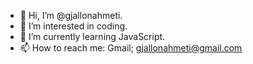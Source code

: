 - 👋 Hi, I’m @gjallonahmeti.
- 👀 I’m interested in coding.
- 🌱 I’m currently learning JavaScript.
- 📫 How to reach me: Gmail; gjallonahmeti@gmail.com
